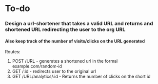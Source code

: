 # To-do

### Design a url-shortener that takes a valid URL and returns and shortened URL redirecting the user to the org URL

#### Also keep track of the number of visits/clicks on the URL generated

Routes:

1. POST /URL - generates a shortened url in the formal example.com/random-id
2. GET /:id - redirects user to the original url
3. GET /URL/analytics/:id - Returns the number of clicks on the short id